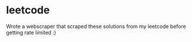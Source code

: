 # leetcode
Wrote a webscraper that scraped these solutions from my leetcode before getting rate limited :)
